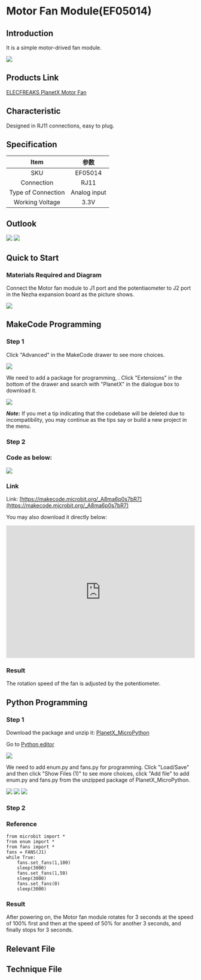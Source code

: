 # Motor Fan Module(EF05014)

## Introduction

It is a simple motor-drived fan module.

![](./images/05014_01.png)

## Products Link

[ELECFREAKS PlanetX Motor Fan](https://www.elecfreaks.com/planetx-motor-fan.html)

## Characteristic


 Designed in RJ11 connections, easy to plug.

## Specification


Item | 参数 
:-: | :-: 
SKU|EF05014
Connection|RJ11
Type of Connection|Analog input
Working Voltage|3.3V

## Outlook


![](./images/05014_02.png)
![](./images/05014_03.png)

## Quick to Start


### Materials Required and Diagram

 Connect the Motor fan module to J1 port and the potentiaometer to J2 port in the Nezha expansion board as the picture shows.


![](./images/05014_04.png)

## MakeCode Programming


### Step 1

Click "Advanced" in the MakeCode drawer to see more choices.

![](./images/05001_04.png)

We need to add a package for programming, . Click "Extensions" in the bottom of the drawer and search with "PlanetX" in the dialogue box to download it. 

![](./images/05001_05.png)

***Note:*** If you met a tip indicating that the codebase will be deleted due to incompatibility, you may continue as the tips say or build a new project in the menu. 

### Step 2

### Code as below:

![](./images/05014_06.png)


### Link
Link: [https://makecode.microbit.org/_A8ma6p0s7bR7](https://makecode.microbit.org/_A8ma6p0s7bR7)

You may also download it directly below: 

<div style="position:relative;height:0;padding-bottom:70%;overflow:hidden;"><iframe style="position:absolute;top:0;left:0;width:100%;height:100%;" src="https://makecode.microbit.org/#pub:_A8ma6p0s7bR7" frameborder="0" sandbox="allow-popups allow-forms allow-scripts allow-same-origin"></iframe></div>  


### Result
 The rotation speed of the fan is adjusted by the potentiometer. 

## Python Programming 


### Step 1

Download the package and unzip it: [PlanetX_MicroPython](https://github.com/lionyhw/PlanetX_MicroPython/archive/master.zip)

Go to   [Python editor](https://python.microbit.org/v/2.0)

![](./images/05001_07.png)

We need to add enum.py and fans.py for programming. Click "Load/Save" and then click "Show Files (1)" to see more choices, click "Add file" to add enum.py and fans.py from the unzipped package of PlanetX_MicroPython. 

![](./images/05001_08.png)
![](./images/05001_09.png)
![](./images/05014_10.png)

### Step 2

### Reference

```
from microbit import *
from enum import *
from fans import *
fans = FANS(J1)
while True:
    fans.set_fans(1,100)
    sleep(3000)
    fans.set_fans(1,50)
    sleep(3000)
    fans.set_fans(0)
    sleep(3000)
```


### Result
 After powering on, the Motor fan module rotates for 3 seconds at the speed of 100% first and then at the speed of 50% for another 3 seconds, and finally stops for 3 seconds. 

## Relevant File


## Technique File

